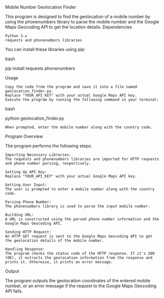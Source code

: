 Mobile Number Geolocation Finder

This program is designed to find the geolocation of a mobile number by using the phonenumbers library to parse the mobile number and the Google Maps Geocoding API to get the location details.
Dependencies

    Python 3.x
    requests and phonenumbers libraries

You can install these libraries using pip:

bash

pip install requests phonenumbers

Usage

    Copy the code from the program and save it into a file named geolocation_finder.py.
    Replace "YOUR_API_KEY" with your actual Google Maps API key.
    Execute the program by running the following command in your terminal:

bash

python geolocation_finder.py

    When prompted, enter the mobile number along with the country code.

Program Overview

The program performs the following steps:

    Importing Necessary Libraries:
    The requests and phonenumbers libraries are imported for HTTP requests and phone number parsing, respectively.

    Setting Up API Key:
    Replace "YOUR_API_KEY" with your actual Google Maps API key.

    Getting User Input:
    The user is prompted to enter a mobile number along with the country code.

    Parsing Phone Number:
    The phonenumbers library is used to parse the input mobile number.

    Building URL:
    A URL is constructed using the parsed phone number information and the Google Maps Geocoding API.

    Sending HTTP Request:
    An HTTP GET request is sent to the Google Maps Geocoding API to get the geolocation details of the mobile number.

    Handling Response:
    The program checks the status code of the HTTP response. If it's 200 (OK), it extracts the geolocation information from the response and prints it. Otherwise, it prints an error message.

Output

The program outputs the geolocation coordinates of the entered mobile number, or an error message if the request to the Google Maps Geocoding API fails.
